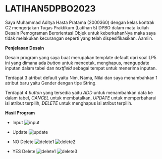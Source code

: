 # LATIHAN5DPBO2023

Saya Muhammad Aditya Hasta Pratama (2000360) dengan kelas kontrak C2 mengerjakan Tugas Praktikum (Latihan 5) DPBO dalam mata kuliah Desain Pemograman Berorientasi Objek untuk keberkahanNya maka saya tidak melakukan kecurangan seperti yang telah dispesifikasikan. Aamiin.

**Penjelasan Desain**

Desain program yang saya buat merupakan template default dari soal LP5 ini yang dimana ada *button* untuk mencetak, menghapus, mengupdate inputan dalam tabel dan *textfield* sebagai tempat untuk menerima inputan. 

Terdapat 3 atribut default yaitu Nim, Nama, Nilai dan saya menambahkan 1 atribut baru yaitu Gender dengan tipe String. 

Terdapat 4 *button* yang tersedia yaitu *ADD* untuk menambahkan data ke dalam tabel, *CANCEL* untuk membatalkan, *UPDATE* untuk memperbaharui isi atribut terpilih, *DELETE* untuk menghapus isi atribut terpilih.

**Hasil Program**

- Input
![input](https://user-images.githubusercontent.com/99590350/226685927-73e2c771-46d5-4ed3-84d8-c177128fa024.png)

- Update
![update](https://user-images.githubusercontent.com/99590350/226685970-fb8a8aa7-b04e-45e5-9080-aaf10caa6faa.png)

- NO Delete
![delete1](https://user-images.githubusercontent.com/99590350/226686014-67854a63-9204-4c80-9a09-1bb840156141.png)
![delete2](https://user-images.githubusercontent.com/99590350/226686068-7b470012-475f-4195-90d0-866ea6fd3531.png)

- YES Delete
![delete1](https://user-images.githubusercontent.com/99590350/226686114-57494948-9d4f-4956-aa77-6a5f4f82f6de.png)
![delete3](https://user-images.githubusercontent.com/99590350/226686152-cf327f8b-e25f-4c18-879b-5eca502fc474.png)


